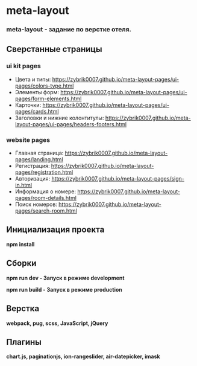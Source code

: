 # meta-layout

### meta-layout - задание по верстке отеля.

## Сверстанные страницы

### ui kit pages
* Цвета и типы: https://zybrik0007.github.io/meta-layout-pages/ui-pages/colors-type.html
* Элементы форм: https://zybrik0007.github.io/meta-layout-pages/ui-pages/form-elements.html
* Карточки: https://zybrik0007.github.io/meta-layout-pages/ui-pages/cards.html
* Заголовки и нижние колонтитулы: https://zybrik0007.github.io/meta-layout-pages/ui-pages/headers-footers.html

### website pages
* Главная страница: https://zybrik0007.github.io/meta-layout-pages/landing.html
* Регистрация: https://zybrik0007.github.io/meta-layout-pages/registration.html
* Авторизация: https://zybrik0007.github.io/meta-layout-pages/sign-in.html
* Информация о номере: https://zybrik0007.github.io/meta-layout-pages/room-details.html
* Поиск номеров: https://zybrik0007.github.io/meta-layout-pages/search-room.html

## Инициализация проекта
**npm install**

## Сборки
**npm run dev - Запуск в режиме development**

**npm run build - Запуск в режиме production**

## Верстка
**webpack, pug, scss, JavaScript, jQuery**

## Плагины
**chart.js, paginationjs, ion-rangeslider, air-datepicker, imask**






